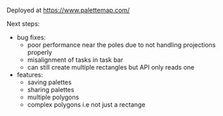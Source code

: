 Deployed at https://www.palettemap.com/

Next steps:
- bug fixes:
  - poor performance near the poles due to not handling projections properly
  - misalignment of tasks in task bar
  - can still create multiple rectangles but API only reads one
- features:
  - saving palettes
  - sharing palettes
  - multiple polygons
  - complex polygons i.e not just a rectange
